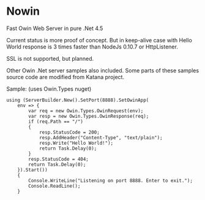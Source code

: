 Nowin
=====

Fast Owin Web Server in pure .Net 4.5

Current status is more proof of concept. But in keep-alive case with Hello World response is 3 times faster than NodeJs 0.10.7 or HttpListener.

SSL is not supported, but planned.

Other Owin .Net server samples also included. Some parts of these samples source code are modified from Katana project.

Sample: (uses Owin.Types nuget)

    using (ServerBuilder.New().SetPort(8888).SetOwinApp(
        env => {
            var req = new Owin.Types.OwinRequest(env);
            var resp = new Owin.Types.OwinResponse(req);
            if (req.Path == "/")
            {
                resp.StatusCode = 200;
                resp.AddHeader("Content-Type", "text/plain");
                resp.Write("Hello World!");
                return Task.Delay(0);
            }
            resp.StatusCode = 404;
            return Task.Delay(0);
        }).Start())
        {
            Console.WriteLine("Listening on port 8888. Enter to exit.");
            Console.ReadLine();
        }
